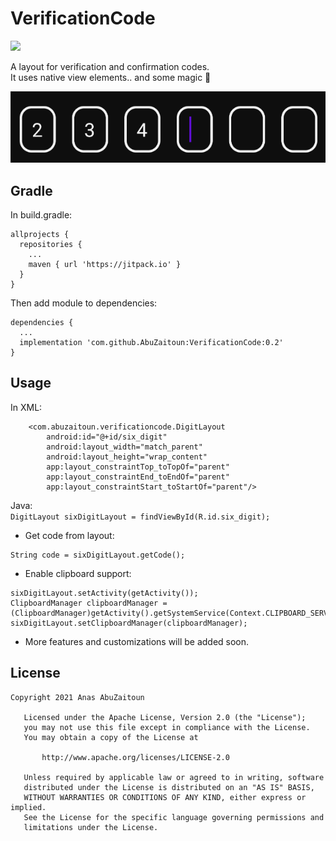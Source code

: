 # VerificationCode
[![](https://jitpack.io/v/AbuZaitoun/VerificationCode.svg)](https://jitpack.io/#AbuZaitoun/VerificationCode)

A layout for verification and confirmation codes.  
It uses native view elements.. and some magic :mage:

![Sample1](https://github.com/AbuZaitoun/VerificationCode/blob/master/images/sample1.png)
## Gradle
In build.gradle:
```
allprojects {
  repositories {
    ...
    maven { url 'https://jitpack.io' }
  }
}
```
Then add module to dependencies:
```
dependencies {  
  ...
  implementation 'com.github.AbuZaitoun:VerificationCode:0.2'  
}
```
## Usage
In XML:
```
    <com.abuzaitoun.verificationcode.DigitLayout
        android:id="@+id/six_digit"
        android:layout_width="match_parent"
        android:layout_height="wrap_content"
        app:layout_constraintTop_toTopOf="parent"
        app:layout_constraintEnd_toEndOf="parent"
        app:layout_constraintStart_toStartOf="parent"/>
```
Java:  
`
DigitLayout sixDigitLayout = findViewById(R.id.six_digit);
`
* Get code from layout:
```
String code = sixDigitLayout.getCode();
```
* Enable clipboard support: 
```
sixDigitLayout.setActivity(getActivity());
ClipboardManager clipboardManager = (ClipboardManager)getActivity().getSystemService(Context.CLIPBOARD_SERVICE);
sixDigitLayout.setClipboardManager(clipboardManager);     
```
* More features and customizations will be added soon.

## License
```
Copyright 2021 Anas AbuZaitoun

   Licensed under the Apache License, Version 2.0 (the "License");
   you may not use this file except in compliance with the License.
   You may obtain a copy of the License at

       http://www.apache.org/licenses/LICENSE-2.0

   Unless required by applicable law or agreed to in writing, software
   distributed under the License is distributed on an "AS IS" BASIS,
   WITHOUT WARRANTIES OR CONDITIONS OF ANY KIND, either express or implied.
   See the License for the specific language governing permissions and
   limitations under the License.
```
